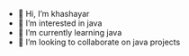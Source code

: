 - 👋 Hi, I’m khashayar
- 👀 I’m interested in java
- 🌱 I’m currently learning java
- 💞️ I’m looking to collaborate on java projects

<!---
java2077it/java2077it is a ✨ special ✨ repository because its `README.md` (this file) appears on your GitHub profile.
You can click the Preview link to take a look at your changes.
--->
